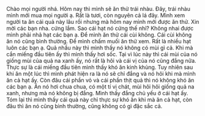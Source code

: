 Chào mọi người nhá. Hôm nay thì mình sẽ ăn thử trái nhàu. Đây, trái nhàu mình mới mua mọi người ạ. Rất là tươi, còn nguyên cả lá đây. Mình xem người ta ăn cái quả này lâu rồi nhưng mà hôm nay mình mới được ăn thử. Xin mời các bạn nha. cứng lắm. Sao cái hạt nó cứng thế nhỉ? Không nhai được mình phải nhả hạt các bạn ạ. Để mình ăn thử cái cùi không. Cái cùi không ăn nó cũng bình thường. Để mình chấm muối ăn thử xem. Rất là nhiều hạt luôn các bạn ạ. Quả nhầu này thì mình thấy nó không có mùi gì cả. Khi mà cắn miếng đầu tiên ấy thì mình thấy hơi sốc. Tại vì lúc này thì cái mùi của nó giống mùi của quả na xanh ấy, nó rất là hôi và cái vị của nó cũng đắng nữa. Thực sự là cái miếng đầu tiên mình thấy khó ăn kinh khủng. Tuy nhiên sau khi ăn một lúc thì mình phát hiện ra là nó sẽ chỉ đắng và nó hôi khi mà mình ăn cả hạt ấy. Còn đâu cái phần vỏ và cái phần thịt quả thì nó không khó ăn các bạn ạ. Ăn nó hơi chua chua, có một tí vị chát, mùi hôi hôi giống quả na xanh, nhưng mà nó không bị đắng. Mình thấy đắng chủ yếu ở cái hạt ấy. Tóm lại thì mình thấy cái quả này chỉ thực sự khó ăn khi mà ăn cả hạt, còn đâu thì ăn nó cũng bình thường, cũng không có gì đặc sắc cả.